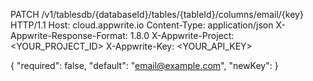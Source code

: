 PATCH /v1/tablesdb/{databaseId}/tables/{tableId}/columns/email/{key} HTTP/1.1
Host: cloud.appwrite.io
Content-Type: application/json
X-Appwrite-Response-Format: 1.8.0
X-Appwrite-Project: <YOUR_PROJECT_ID>
X-Appwrite-Key: <YOUR_API_KEY>

{
  "required": false,
  "default": "email@example.com",
  "newKey": 
}
